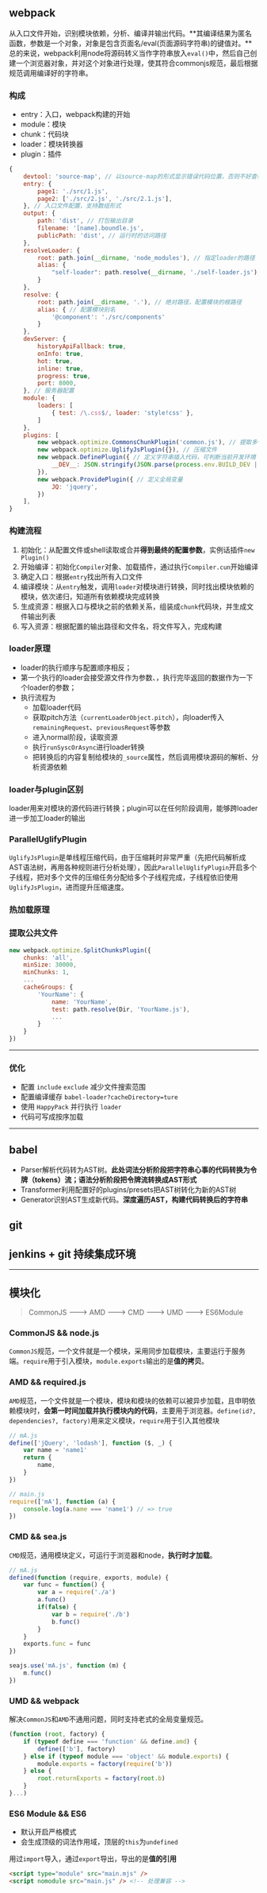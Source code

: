 ## webpack

从入口文件开始，识别模块依赖，分析、编译并输出代码。**其编译结果为匿名函数，参数是一个对象，对象是包含页面名/eval(页面源码字符串)的键值对。**总的来说，webpack利用node将源码转义当作字符串放入`eval()`中，然后自己创建一个浏览器对象，并对这个对象进行处理，使其符合commonjs规范，最后根据规范调用编译好的字符串。

### 构成

* entry：入口，webpack构建的开始
* module：模块
* chunk：代码块
* loader：模块转换器
* plugin：插件

```js
{
    devtool: 'source-map', // 以source-map的形式显示错误代码位置，否则不好查看错误
    entry: {
        page1: './src/1.js',
        page2: ['./src/2.js', './src/2.1.js'],
    }, // 入口文件配置，支持数组形式
    output: {
        path: 'dist', // 打包输出目录
        filename: '[name].boundle.js',
        publicPath: 'dist', // 运行时的访问路径
    },
    resolveLoader: {
        root: path.join(__dirname, 'node_modules'), // 指定loader的路径
        alias: {
            "self-loader": path.resolve(__dirname, './self-loader.js'), //设置自定义loader别名
        }
    },
    resolve: {
        root: path.join(__dirname, '.'), // 绝对路径，配置模块的根路径
        alias: { // 配置模块别名
            '@component': './src/components'
        }
    },
    devServer: {
        historyApiFallback: true,
        onInfo: true,
        hot: true,
        inline: true,
        progress: true,
        port: 8000,
    }, // 服务器配置
    module: {
        loaders: [
            { test: /\.css$/, loader: 'style!css' },
        ]
    },
    plugins: [
        new webpack.optimize.CommonsChunkPlugin('common.js'), // 提取多个入口的公共部分
        new webpack.optimize.UglifyJsPlugin({}), // 压缩文件
        new webpack.DefinePlugin({ // 定义字符串插入代码，可判断当前开发环境
            __DEV__: JSON.stringify(JSON.parse(process.env.BUILD_DEV || 'true'))
        }),
        new webpack.ProvidePlugin({ // 定义全局变量
            JQ: 'jquery',
        })
    ],
}
```

### 构建流程

1. 初始化：从配置文件或shell读取或合并**得到最终的配置参数**，实例话插件`new Plugin()`
2. 开始编译：初始化`Compiler`对象、加载插件，通过执行`Compiler.cun`开始编译
3. 确定入口：根据`entry`找出所有入口文件
4. 编译模块：从`entry`触发，调用`loader`对模块进行转换，同时找出模块依赖的模块，依次递归，知道所有依赖模块完成转换
5. 生成资源：根据入口与模块之前的依赖关系，组装成`chunk`代码块，并生成文件输出列表
6. 写入资源：根据配置的输出路径和文件名，将文件写入，完成构建

### loader原理

* loader的执行顺序与配置顺序相反；
* 第一个执行的loader会接受源文件作为参数、，执行完毕返回的数据作为一下个loader的参数；
* 执行流程为
    * 加载loader代码
    * 获取pitch方法（`currentLoaderObject.pitch`），向loader传入`remainingRequest`、`previousRequest`等参数
    * 进入normal阶段，读取资源
    * 执行`runSyscOrAsync`进行loader转换
    * 把转换后的内容复制给模块的`_source`属性，然后调用模块源码的解析、分析资源依赖

### loader与plugin区别

loader用来对模块的源代码进行转换；plugin可以在任何阶段调用，能够跨loader进一步加工loader的输出

### ParallelUglifyPlugin

`UglifyJsPlugin`是单线程压缩代码，由于压缩耗时非常严重（先把代码解析成AST语法树，再用各种规则进行分析处理），因此`ParallelUglifyPlugin`开启多个子线程，把对多个文件的压缩任务分配给多个子线程完成，子线程依旧使用`UglifyJsPlugin`，进而提升压缩速度。

### 热加载原理

### 提取公共文件

```js
new webpack.optimize.SplitChunksPlugin({
    chunks: 'all',
    minSize: 30000,
    minChunks: 1,
    ...
    cacheGroups: {
        'YourName': {
            name: 'YourName',
            test: path.resolve(Dir, 'YourName.js'),
            ...
        }
    }
})
```

---

### 优化

* 配置 `include` `exclude` 减少文件搜索范围
* 配置编译缓存 `babel-loader?cacheDirectory=ture`
* 使用 `HappyPack` 并行执行 `loader`
* 代码可写成按序加载

---

## babel

* Parser解析代码转为AST树。**此处词法分析阶段把字符串心事的代码转换为令牌（tokens）流；语法分析阶段把令牌流转换成AST形式**
* Transformer利用配置好的plugins/presets把AST树转化为新的AST树
* Generator识别AST生成新代码。**深度遍历AST，构建代码转换后的字符串**

## git

## jenkins + git 持续集成环境

---

<a id="模块化"></a>

## 模块化

> CommonJS ---> AMD ---> CMD ---> UMD ---> ES6Module

### CommonJS && node.js

`CommonJS`规范，一个文件就是一个模块，采用同步加载模块，主要运行于服务端。`require`用于引入模块，`module.exports`输出的是**值的拷贝**。

### AMD && required.js

`AMD`规范，一个文件就是一个模块，模块和模块的依赖可以被异步加载，且申明依赖模块时，**会第一时间加载并执行模块内的代码**，主要用于浏览器。`define(id?, dependencies?, factory)`用来定义模块，`require`用于引入其他模块

```js
// mA.js
define(['jQuery', 'lodash'], function ($, _) {
    var name = 'name1'
    return {
        name,
    }
})

// main.js
require(['mA'], function (a) {
    console.log(a.name === 'name1') // => true
})
```

### CMD && sea.js

`CMD`规范，通用模块定义，可运行于浏览器和node，**执行时才加载**。

```js
// mA.js
defined(function (require, exports, module) {
    var func = function() {
        var a = require('./a')
        a.func()
        if(false) {
            var b = require('./b')
            b.func()
        }
    }
    exports.func = func
})

seajs.use('mA.js', function (m) {
    m.func()
})
```

### UMD && webpack

解决`CommonJS`和`AMD`不通用问题，同时支持老式的全局变量规范。

```js
(function (root, factory) {
    if (typeof define === 'function' && define.amd) {
        define(['b'], factory)
    } else if (typeof module === 'object' && module.exports) {
        module.exports = factory(require('b'))
    } else {
        root.returnExports = factory(root.b)
    }
}...)
```

### ES6 Module && ES6

* 默认开启严格模式
* 会生成顶级的词法作用域，顶层的`this`为`undefined`

用过`import`导入，通过`export`导出，导出的是**值的引用**

```html
<script type="module" src="main.mjs" />
<script nomodule src="main.js" /> <!-- 处理兼容 -->
```